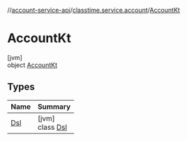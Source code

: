 //[account-service-api](../../../index.md)/[classtime.service.account](../index.md)/[AccountKt](index.md)

# AccountKt

[jvm]\
object [AccountKt](index.md)

## Types

| Name | Summary |
|---|---|
| [Dsl](-dsl/index.md) | [jvm]<br>class [Dsl](-dsl/index.md) |
